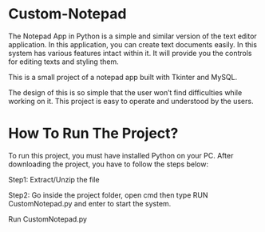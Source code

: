 # Custom-Notepad

The Notepad App in Python is a simple and similar version of the text editor application. In this application, you can create text documents easily. In this system has various features intact within it. It will provide you the controls for editing texts and styling them. 

 This is a small project of a notepad app built with Tkinter and MySQL.  
 
 The design of this is so simple that the user won’t find difficulties while working on it. This project is easy to operate and understood by the users.


# How To Run The Project? 

To run this project, you must have installed Python on your PC. After downloading the project, you have to follow the steps below:

Step1: Extract/Unzip the file


Step2: Go inside the project folder, open cmd then type RUN CustomNotepad.py and enter to start the system.


Run CustomNotepad.py
